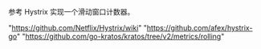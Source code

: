 参考 Hystrix 实现一个滑动窗口计数器。

"https://github.com/Netflix/Hystrix/wiki"
"https://github.com/afex/hystrix-go" 
"https://github.com/go-kratos/kratos/tree/v2/metrics/rolling"